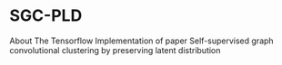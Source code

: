 # SGC-PLD
About The Tensorflow Implementation of paper Self-supervised graph convolutional clustering by preserving latent distribution
